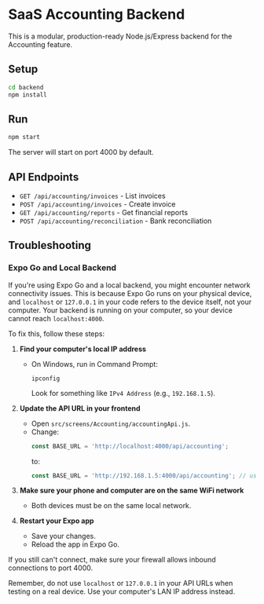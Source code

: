 # SaaS Accounting Backend

This is a modular, production-ready Node.js/Express backend for the Accounting feature.

## Setup

```bash
cd backend
npm install
```

## Run

```bash
npm start
```

The server will start on port 4000 by default.

## API Endpoints
- `GET /api/accounting/invoices` - List invoices
- `POST /api/accounting/invoices` - Create invoice
- `GET /api/accounting/reports` - Get financial reports
- `POST /api/accounting/reconciliation` - Bank reconciliation 

## Troubleshooting

### Expo Go and Local Backend

If you're using Expo Go and a local backend, you might encounter network connectivity issues. This is because Expo Go runs on your physical device, and `localhost` or `127.0.0.1` in your code refers to the device itself, not your computer. Your backend is running on your computer, so your device cannot reach `localhost:4000`.

To fix this, follow these steps:

1. **Find your computer's local IP address**
   - On Windows, run in Command Prompt:
     ```
     ipconfig
     ```
     Look for something like `IPv4 Address` (e.g., `192.168.1.5`).

2. **Update the API URL in your frontend**
   - Open `src/screens/Accounting/accountingApi.js`.
   - Change:
     ```js
     const BASE_URL = 'http://localhost:4000/api/accounting';
     ```
     to:
     ```js
     const BASE_URL = 'http://192.168.1.5:4000/api/accounting'; // use your actual IP
     ```

3. **Make sure your phone and computer are on the same WiFi network**
   - Both devices must be on the same local network.

4. **Restart your Expo app**
   - Save your changes.
   - Reload the app in Expo Go.

If you still can't connect, make sure your firewall allows inbound connections to port 4000.

Remember, do not use `localhost` or `127.0.0.1` in your API URLs when testing on a real device. Use your computer's LAN IP address instead.